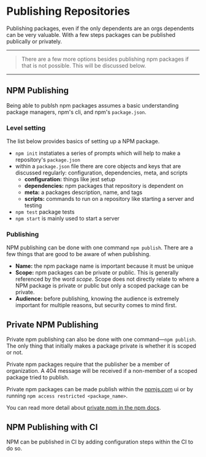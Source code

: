 # Publishing Repositories

Publishing packages, even if the only dependents are an orgs dependents can be very valuable. With a few steps packages can be published publically or privately.

----

> There are a few more options besides publishing npm packages if that is not possible. This will be discussed below.

----

## NPM Publishing

Being able to publsh npm packages assumes a basic understanding package managers, npm's cli, and npm's `package.json`.

### Level setting

The list below provides basics of setting up a NPM package.

- `npm init` instatiates a series of prompts which will help to make a repository's `package.json`
- within a `package.json` file there are core objects and keys that are discussed regularly: configuration, dependencies, meta, and scripts
  - **configuration:** things like jest setup
  - **dependencies:** npm packages that repository is dependent on
  - **meta:** a packages description, name, and tags
  - **scripts:** commands to run on a repository like starting a server and testing
- `npm test` package tests
- `npm start` is mainly used to start a server

### Publishing

NPM publishing can be done with one command `npm publish`. There are a few things that are good to be aware of when publishing.

- **Name:** the npm package name is important because it must be unique
- **Scope:** npm packages can be private or public. This is generally referenced by the word _scope_. Scope does not directly relate to where a NPM package is private or public but only a scoped package can be private.
- **Audience:** before publishing, knowing the audience is extremely important for multiple reasons, but security comes to mind first.

## Private NPM Publishing

Private npm publishing can also be done with one command—`npm publish`. The only thing that initially makes a package private is whether it is scoped or not.

Private npm packages require that the publisher be a member of organization. A 404 message will be received if a non-member of a scoped package tried to publish.

Private npm packages can be made publish within the [npmjs.com](https://npmjs.com) ui
or by running `npm access restricted <package_name>`.

You can read more detail about [private npm in the npm docs](https://docs.npmjs.com/private-modules/intro).

## NPM Publishing with CI

NPM can be published in CI by adding configuration steps within the CI to do so.

